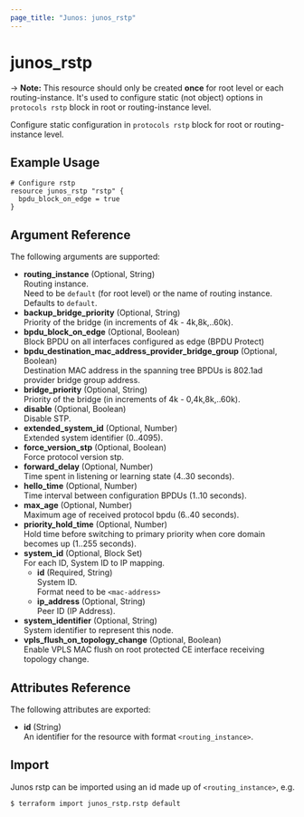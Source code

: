 ```yaml
---
page_title: "Junos: junos_rstp"
---
```


# junos_rstp

-> **Note:** This resource should only be created **once** for root level or each
routing-instance. It's used to configure static (not object) options in `protocols rstp` block
in root or routing-instance level.

Configure static configuration in `protocols rstp` block for root or routing-instance level.

## Example Usage

```hcl
# Configure rstp
resource junos_rstp "rstp" {
  bpdu_block_on_edge = true
}
```

## Argument Reference

The following arguments are supported:

- **routing_instance** (Optional, String)  
  Routing instance.  
  Need to be `default` (for root level) or the name of routing instance.  
  Defaults to `default`.
- **backup_bridge_priority** (Optional, String)  
  Priority of the bridge (in increments of 4k - 4k,8k,..60k).
- **bpdu_block_on_edge** (Optional, Boolean)  
  Block BPDU on all interfaces configured as edge (BPDU Protect)
- **bpdu_destination_mac_address_provider_bridge_group** (Optional, Boolean)  
  Destination MAC address in the spanning tree BPDUs is 802.1ad provider bridge group address.
- **bridge_priority** (Optional, String)  
  Priority of the bridge (in increments of 4k - 0,4k,8k,..60k).
- **disable** (Optional, Boolean)  
  Disable STP.
- **extended_system_id** (Optional, Number)  
  Extended system identifier (0..4095).
- **force_version_stp** (Optional, Boolean)  
  Force protocol version stp.
- **forward_delay** (Optional, Number)  
  Time spent in listening or learning state (4..30 seconds).
- **hello_time** (Optional, Number)  
  Time interval between configuration BPDUs (1..10 seconds).
- **max_age** (Optional, Number)  
  Maximum age of received protocol bpdu (6..40 seconds).
- **priority_hold_time** (Optional, Number)  
  Hold time before switching to primary priority when core domain becomes up (1..255 seconds).
- **system_id** (Optional, Block Set)  
  For each ID, System ID to IP mapping.
  - **id** (Required, String)  
    System ID.  
    Format need to be `<mac-address>`
  - **ip_address** (Optional, String)  
    Peer ID (IP Address).
- **system_identifier** (Optional, String)  
  System identifier to represent this node.
- **vpls_flush_on_topology_change** (Optional, Boolean)  
  Enable VPLS MAC flush on root protected CE interface receiving topology change.

## Attributes Reference

The following attributes are exported:

- **id** (String)  
  An identifier for the resource with format `<routing_instance>`.

## Import

Junos rstp can be imported using an id made up of `<routing_instance>`, e.g.

```shell
$ terraform import junos_rstp.rstp default
```
